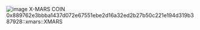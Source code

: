 ![image](https://github.com/user-attachments/assets/335f59b7-df33-46bd-98f1-f2dc46485a3f)
X-MARS COIN
0x889762e3bbba1437d072e67551ebe2d16a32ed2b27b50c221e194d319b387928::xmars::XMARS
